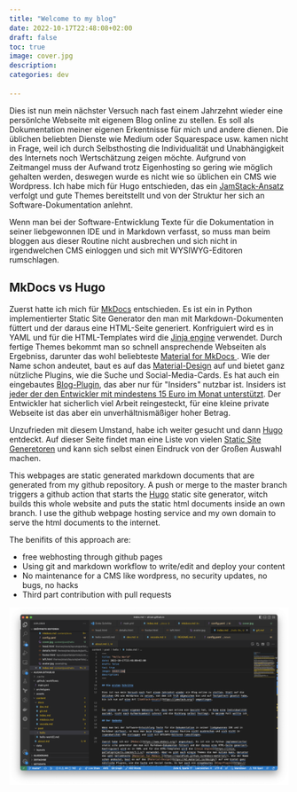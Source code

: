 ```yaml
---
title: "Welcome to my blog"
date: 2022-10-17T22:48:08+02:00
draft: false
toc: true
image: cover.jpg
description: 
categories: dev   

---
```



Dies ist nun mein nächster Versuch nach fast einem Jahrzehnt wieder eine persönlche Webseite mit eigenem Blog online zu stellen. Es soll als Dokumentation meiner eigenen Erkentnisse für mich und andere dienen. Die üblichen beliebten Dienste wie Medium oder Squarespace usw. kamen nicht in Frage, weil ich durch Selbsthosting die Individualität und Unabhängigkeit des Internets noch Wertschätzung zeigen möchte.
Aufgrund von Zeitmangel muss der Aufwand trotz Eigenhosting so gering wie möglich gehalten werden, deswegen wurde es nicht wie so üblichen ein CMS wie Wordpress. Ich habe mich für Hugo entschieden, das ein [JamStack-Ansatz](https://jamstack.org/) verfolgt und gute Themes bereitstellt und von der Struktur her sich an Software-Dokumentation anlehnt.

Wenn man bei der Software-Entwicklung Texte für die Dokumentation in seiner liebgewonnen IDE und in Markdown verfasst, so muss man beim bloggen aus dieser Routine nicht ausbrechen und sich nicht in irgendwelchen CMS einloggen und sich mit WYSIWYG-Editoren rumschlagen.

## MkDocs vs Hugo

Zuerst hatte ich mich für [MkDocs](https://www.mkdocs.org/) entschieden. Es ist ein in Python implementierter Static Site Generator den man mit Markdown-Dokumenten füttert und der daraus eine HTML-Seite generiert. Konfriguiert wird es in YAML und für die HTML-Templates wird die [Jinja engine](https://jinja.palletsprojects.com/en/3.1.x/) verwendet. Durch fertige Themes bekommt man so schnell ansprechende Webseiten als Ergebniss, darunter das wohl beliebteste [Material for MkDocs ](https://squidfunk.github.io/mkdocs-material/). Wie der Name schon andeutet, baut es auf das [Material-Design](https://m2.material.io/design/) auf und bietet ganz nützliche Plugins, wie die Suche und Social-Media-Cards. Es hat auch ein eingebautes [Blog-Plugin](https://squidfunk.github.io/mkdocs-material/setup/setting-up-a-blog/#built-in-blog-plugin), das aber nur für "Insiders" nutzbar ist. Insiders ist [jeder der den Entwickler mit mindestens 15 Euro im Monat unterstützt](https://squidfunk.github.io/mkdocs-material/insiders/#what-is-insiders). Der Entwickler hat sicherlich viel Arbeit reingesteckt, für eine kleine private Webseite ist das aber ein unverhältnismäßiger hoher Betrag.

Unzufrieden mit diesem Umstand, habe ich weiter gesucht und dann [Hugo](https://gohugo.io/) entdeckt. Auf dieser Seite findet man eine Liste von vielen [Static Site Generetoren](https://jamstack.org/generators/) und kann sich selbst einen Eindruck von der Großen Auswahl machen.


This webpages are static generated markdown documents that are generated from my github repository.
A push or merge to the master branch triggers a github action that starts the [Hugo](https://gohugo.io/) static site generator, witch builds this whole website and puts the static html documents inside an own branch. I use the github webpage hosting service and my own domain to serve the html documents to the internet.

The benifits of this approach are:

* free webhosting through github pages
* Using git and markdown workflow to write/edit and deploy your content
* No maintenance for a CMS like wordpress, no security updates, no bugs, no hacks
* Third part contribution with pull requests

![Die Darstellung meines Editors](editor.png)

